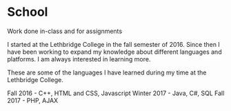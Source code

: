 # School
Work done in-class and for assignments

I started at the Lethbridge College in the fall semester of 2016. Since then I have been working to expand my knowledge
about different languages and platforms. I am always interested in learning more.

These are some of the languages I have learned during my time at the Lethbridge College.

Fall 2016 - C++, HTML and CSS, Javascript
Winter 2017 - Java, C#, SQL
Fall 2017 - PHP, AJAX
